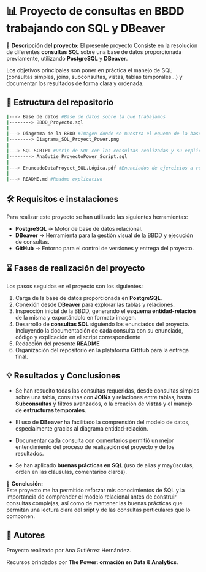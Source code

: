 
# 📊 Proyecto de consultas en BBDD trabajando con SQL y DBeaver

:dart: **Descripción del proyecto:** El presente proyecto Consiste en la resolución de diferentes **consultas SQL** sobre una base de datos proporcionada previamente, utilizando **PostgreSQL** y **DBeaver**.  

Los objetivos principales son poner en práctica el manejo de SQL (consultas simples, joins, subconsultas, vistas, tablas temporales...) y documentar los resultados de forma clara y ordenada.


## 📂 Estructura del repositorio

``` bash 
|---> Base de datos #Base de datos sobre la que trabajamos
|--------> BBDD_Proyecto.sql 
|
|---> Diagrama de la BBDD #Imagen donde se muestra el equema de la base de datos
|--------> Diagrama_SQL_Proyect_Power.png
|
|---> SQL SCRIPT #Dcrip de SQL con las consultas realizadas y su explicación
|--------> AnaGutie_ProyectoPower_Script.sql 
|
|---> EnuncadoDataProyect_SQL.Lógica.pdf #Enunciados de ejercicios a realizar
|
|---> README.md #Readme explicativo
```

## 🛠️ Requisitos e instalaciones

Para realizar este proyecto se han utilizado las siguientes herramientas:

- **PostgreSQL** → Motor de base de datos relacional.  
- **DBeaver** → Herramienta para la gestión visual de la BBDD y ejecución de consultas.  
- **GitHub** → Entorno para el control de versiones y entrega del proyecto.

## :hourglass: Fases de realización del proyecto 

Los pasos seguidos en el proyecto son los siguientes:
1. Carga de la base de datos proporcionada en **PostgreSQL**.  
2. Conexión desde **DBeaver** para explorar las tablas y relaciones. 
3. Inspección inicial de la BBDD, generando el **esquema entidad-relación** de la misma y exportándolo en formato imagen.
4. Desarrollo de **consultas SQL** siguiendo los enunciados del proyecto.  Incluyendo la documentación de cada consulta con su enunciado, código y explicación en el script correspondiente
5. Redacción del presente **README**  
6. Organización del repositorio en la plataforma **GitHub** para la entrega final.  


## :bulb: Resultados y Conclusiones

- Se han resuelto todas las consultas requeridas, desde consultas simples sobre una tabla, consultas con **JOINs** y relaciones entre tablas, hasta **Subconsultas** y filtros avanzados, o la creación de **vistas** y el manejo de **estructuras temporales**.  

- El uso de **DBeaver** ha facilitado la comprensión del modelo de datos, especialmente gracias al diagrama entidad-relación. 

- Documentar cada consulta con comentarios permitió un mejor entendimiento del proceso de realización del proyecto y de los resultados.  

- Se han aplicado **buenas prácticas en SQL** (uso de alias y mayúsculas, orden en las cláusulas, comentarios claros).  

📌 **Conclusión:**  
Este proyecto me ha permitido reforzar mis conocimientos de SQL y la importancia de comprender el modelo relacional antes de construir consultas complejas, así como de mantener las buenas prácticas que permitan una lectura clara del sript y de las consultas perticulares que lo componen.  

## :page_with_curl: Autores

Proyecto realizado por Ana Gutiérrez Hernández.

Recursos brindados por **The Power: ormación en Data & Analytics**. 



